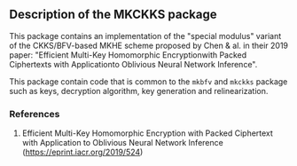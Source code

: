 ## Description of the MKCKKS package
This package contains an implementation of the "special modulus" variant of the CKKS/BFV-based MKHE scheme proposed by Chen & al. in their 2019 paper: "Efficient Multi-Key Homomorphic Encryptionwith Packed Ciphertexts with Applicationto Oblivious Neural Network Inference".

This package contain code that is common to the ```mkbfv``` and ```mkckks``` package such as keys, decryption algorithm, key generation and relinearization.


### References

1. Efficient Multi-Key Homomorphic Encryption with Packed Ciphertext with Application to Oblivious Neural Network Inference (<https://eprint.iacr.org/2019/524>)